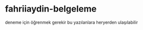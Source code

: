 fahriiaydin-belgeleme
=====================

deneme için öğrenmek gerekir
bu yazılanlara heryerden ulaşılabilir

